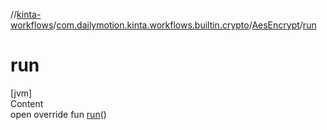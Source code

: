 //[kinta-workflows](../../../index.md)/[com.dailymotion.kinta.workflows.builtin.crypto](../index.md)/[AesEncrypt](index.md)/[run](run.md)



# run  
[jvm]  
Content  
open override fun [run](run.md)()  



